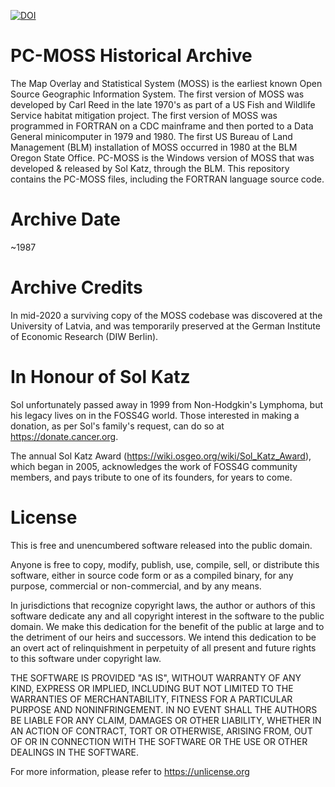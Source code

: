 [![DOI](https://zenodo.org/badge/356253588.svg)](https://zenodo.org/badge/latestdoi/356253588)

# PC-MOSS Historical Archive

The Map Overlay and Statistical System (MOSS) is the earliest known Open Source
Geographic Information System. The first version of MOSS was developed by Carl Reed
in the late 1970's as part of a US Fish and Wildlife Service habitat mitigation 
project. The first version of MOSS was programmed in FORTRAN on a CDC mainframe 
and then ported to a Data General minicomputer in 1979 and 1980. The first 
US Bureau of Land Management (BLM) installation of MOSS occurred in 1980 at the 
BLM Oregon State Office. PC-MOSS is the Windows version of MOSS that was 
developed & released by Sol Katz, through the BLM. This repository contains 
the PC-MOSS files, including the FORTRAN language source code.

# Archive Date

~1987

# Archive Credits

In mid-2020 a surviving copy of the MOSS codebase was discovered at the 
University of Latvia, and was temporarily preserved at the German Institute 
of Economic Research (DIW Berlin).

# In Honour of Sol Katz

Sol unfortunately passed away in 1999 from Non-Hodgkin's Lymphoma, but his 
legacy lives on in the FOSS4G world. Those interested in making a donation, 
as per Sol's family's request, can do so at https://donate.cancer.org. 

The annual Sol Katz Award (https://wiki.osgeo.org/wiki/Sol_Katz_Award), 
which began in 2005, acknowledges the work of FOSS4G community members, 
and pays tribute to one of its founders, for years to come.

# License

This is free and unencumbered software released into the public domain.

Anyone is free to copy, modify, publish, use, compile, sell, or
distribute this software, either in source code form or as a compiled
binary, for any purpose, commercial or non-commercial, and by any
means.

In jurisdictions that recognize copyright laws, the author or authors
of this software dedicate any and all copyright interest in the
software to the public domain. We make this dedication for the benefit
of the public at large and to the detriment of our heirs and
successors. We intend this dedication to be an overt act of
relinquishment in perpetuity of all present and future rights to this
software under copyright law.

THE SOFTWARE IS PROVIDED "AS IS", WITHOUT WARRANTY OF ANY KIND,
EXPRESS OR IMPLIED, INCLUDING BUT NOT LIMITED TO THE WARRANTIES OF
MERCHANTABILITY, FITNESS FOR A PARTICULAR PURPOSE AND NONINFRINGEMENT.
IN NO EVENT SHALL THE AUTHORS BE LIABLE FOR ANY CLAIM, DAMAGES OR
OTHER LIABILITY, WHETHER IN AN ACTION OF CONTRACT, TORT OR OTHERWISE,
ARISING FROM, OUT OF OR IN CONNECTION WITH THE SOFTWARE OR THE USE OR
OTHER DEALINGS IN THE SOFTWARE.

For more information, please refer to <https://unlicense.org>
